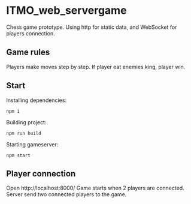 # ITMO_web_servergame
Chess game prototype. 
Using http for static data, and WebSocket for players connection. 
## Game rules
Players make moves step by step. If player eat enemies king, player win.
## Start
Installing dependencies:
```
npm i
```
Building project: 
```
npm run build
```
Starting gameserver:
```
npm start
```
## Player connection
Open http://localhost:8000/
Game starts when 2 players are connected. Server send two connected players to the game. 
